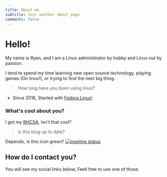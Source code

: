 ```yaml
---
title: About me
subtitle: Just another about page
comments: false
---
```



# Hello!

My name is Ryan, and I am a Linux administrator by hobby and Linux nut by passion. 

I tend to spend my time learning new open source technology, playing games (On linux!), or trying to find the next big thing. 

> How long have you been using linux?

- Since 2016, Started with [Fedora Linux!](https://getfedora.org/)

### What's cool about you?

I got my [RHCSA](https://www.redhat.com/rhtapps/services/certifications/badge/verify/QIJCAGVI5YXHIHDKI5763UHL5IAEQU3CUPSQX2KSDXT6RW46LQ3T7ULZ55KZZ56SKO7EQ3ETTLYZQ4U5NQYTCNA62RUWOCM34WWBUYQ=), Isn't that cool?


> Is this blog up to date?

Depends, is this icon green? [![pipeline status](https://gitlab.com/Blackphidora/plandingpage/badges/master/pipeline.svg)](https://gitlab.com/Blackphidora/plandingpage/commits/master)

## How do I contact you?

You will see my social links below, Feell free to use one of those.
